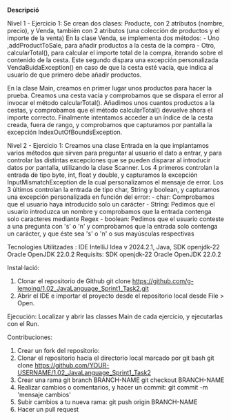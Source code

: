 <b>Descripció</b>

Nivel 1 - Ejercicio 1:
  Se crean dos clases: Producte, con 2 atributos (nombre, precio), y Venda, también con 2 atributos (una colección de productos y el importe de la venta)
  En la clase Venda, se implementa dos métodos:
    - Uno ,addProductToSale, para añadir productos a la cesta de la compra
    - Otro, calcularTotal(), para calcular el importe total de la compra, iterando sobre el contenido de la cesta.
  Este segundo dispara una excepción personalizada VendaBuidaException() en caso de que la cesta esté vacía, que indica al usuario de que primero debe añadir productos.

  En la clase Main, creamos en primer lugar unos productos para hacer la prueba.
  Creamos una cesta vacía y comprobamos que se dispara el error al invocar el método calcularTotal().
  Añadimos unos cuantos productos a la cestas, y comprobamos que el método calcularTotal() devuelve ahora el importe correcto.
  Finalmente intentamos acceder a un índice de la cesta creada, fuera de rango, y comprobamos que capturamos por pantalla la excepción IndexOutOfBoundsException.

Nivel 2 - Ejercicio 1:
  Creamos una clase Entrada en la que implantamos varios métodos que sirven para preguntar al usuario el dato a entrar, y para controlar las distintas excepciones que se pueden disparar al introducir datos por pantalla, utilizando la clase Scanner.
  Los 4 primeros controlan la entrada de tipo byte, int, float y double, y capturamos la excepción InputMismatchException de la cual personalizamos el mensaje de error.
  Los 3 últimos controlan la entrada de tipo char, String y boolean, y capturamos una excepción personalizada en función del error:
    - char: Comprobamos que el usuario haya introducido solo un carácter
    - String: Pedimos que el usuario introduzca un nombre y comprobamos que la entrada contenga solo caracteres mediante Regex
    - boolean: Pedimos que el usuario conteste a una pregunta con 's' o 'n' y comprobamos que la entrada solo contenga un carácter, y que éste sea 's' o 'n' o sus mayúsculas respectivas
  
Tecnologies Utilitzades : IDE IntelliJ Idea v 2024.2.1, Java, SDK openjdk-22 Oracle OpenJDK 22.0.2
Requisits: SDK openjdk-22 Oracle OpenJDK 22.0.2

Instal·lació: 
1. Clonar el repositorio de Github
git clone https://github.com/g-lemoing/1.02_JavaLanguage_Sprint1_Task2.git
2. Abrir el IDE e importar el proyecto desde el repositorio local desde File > Open.

Ejecución:
Localizar y abrir las classes Main de cada ejercicio, y ejecutarlas con el Run.

Contribuciones:
1. Crear un fork del repositorio: 
2. Clonar el repositorio hacia el directorio local marcado por git bash
 git clone https://github.com/YOUR-USERNAME/1.02_JavaLanguage_Sprint1_Task2
3. Crear una rama
git branch BRANCH-NAME
git checkout BRANCH-NAME
4. Realizar cambios o comentarios, y hacer un commit: git commit -m 'mensaje cambios'
5. Subir cambios a tu nueva rama: git push origin BRANCH-NAME
6. Hacer un pull request
